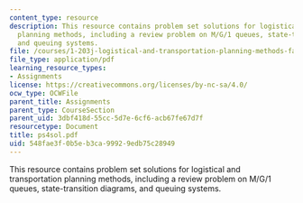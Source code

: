 ```yaml
---
content_type: resource
description: This resource contains problem set solutions for logistical and transportation
  planning methods, including a review problem on M/G/1 queues, state-transition diagrams,
  and queuing systems.
file: /courses/1-203j-logistical-and-transportation-planning-methods-fall-2006/548fae3f0b5eb3ca99929edb75c28949_ps4sol.pdf
file_type: application/pdf
learning_resource_types:
- Assignments
license: https://creativecommons.org/licenses/by-nc-sa/4.0/
ocw_type: OCWFile
parent_title: Assignments
parent_type: CourseSection
parent_uid: 3dbf418d-55cc-5d7e-6cf6-acb67fe67d7f
resourcetype: Document
title: ps4sol.pdf
uid: 548fae3f-0b5e-b3ca-9992-9edb75c28949
---
```

This resource contains problem set solutions for logistical and transportation planning methods, including a review problem on M/G/1 queues, state-transition diagrams, and queuing systems.
